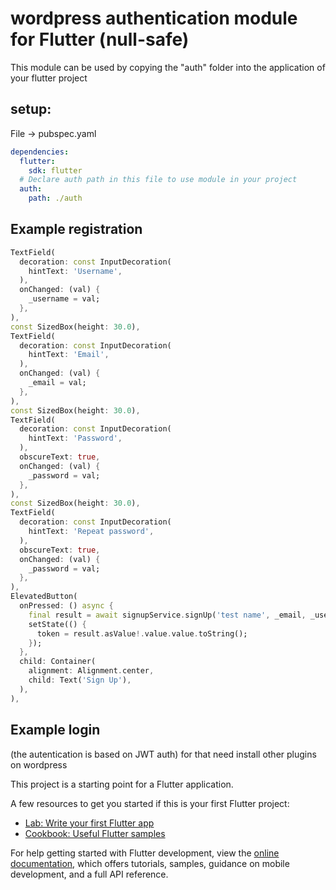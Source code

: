 # wordpress authentication module for Flutter (null-safe)
This module can be used by copying the "auth" folder into the application of your flutter project

## setup:
File -> pubspec.yaml 

```yaml
dependencies:
  flutter:
    sdk: flutter
  # Declare auth path in this file to use module in your project
  auth:
    path: ./auth
```

## Example registration

```dart
TextField(
  decoration: const InputDecoration(
    hintText: 'Username',
  ),
  onChanged: (val) {
    _username = val;
  },
),
const SizedBox(height: 30.0),
TextField(
  decoration: const InputDecoration(
    hintText: 'Email',
  ),
  onChanged: (val) {
    _email = val;
  },
),
const SizedBox(height: 30.0),
TextField(
  decoration: const InputDecoration(
    hintText: 'Password',
  ),
  obscureText: true,
  onChanged: (val) {
    _password = val;
  },
),
const SizedBox(height: 30.0),
TextField(
  decoration: const InputDecoration(
    hintText: 'Repeat password',
  ),
  obscureText: true,
  onChanged: (val) {
    _password = val;
  },
),
ElevatedButton(
  onPressed: () async {
    final result = await signupService.signUp('test name', _email, _username, _password, _password);
    setState(() {
      token = result.asValue!.value.value.toString();
    });
  },
  child: Container(
    alignment: Alignment.center,
    child: Text('Sign Up'),
  ),
),
```

## Example login

(the autentication is based on JWT auth)
for that need install other plugins on wordpress



This project is a starting point for a Flutter application.

A few resources to get you started if this is your first Flutter project:

- [Lab: Write your first Flutter app](https://docs.flutter.dev/get-started/codelab)
- [Cookbook: Useful Flutter samples](https://docs.flutter.dev/cookbook)

For help getting started with Flutter development, view the
[online documentation](https://docs.flutter.dev/), which offers tutorials,
samples, guidance on mobile development, and a full API reference.
